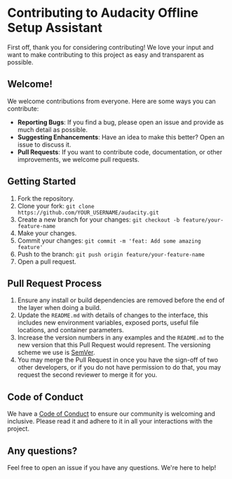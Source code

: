 # Contributing to Audacity Offline Setup Assistant

First off, thank you for considering contributing! We love your input and want to make contributing to this project as easy and transparent as possible.

## Welcome!

We welcome contributions from everyone. Here are some ways you can contribute:

-   **Reporting Bugs**: If you find a bug, please open an issue and provide as much detail as possible.
-   **Suggesting Enhancements**: Have an idea to make this better? Open an issue to discuss it.
-   **Pull Requests**: If you want to contribute code, documentation, or other improvements, we welcome pull requests.

## Getting Started

1.  Fork the repository.
2.  Clone your fork: `git clone https://github.com/YOUR_USERNAME/audacity.git`
3.  Create a new branch for your changes: `git checkout -b feature/your-feature-name`
4.  Make your changes.
5.  Commit your changes: `git commit -m 'feat: Add some amazing feature'`
6.  Push to the branch: `git push origin feature/your-feature-name`
7.  Open a pull request.

## Pull Request Process

1.  Ensure any install or build dependencies are removed before the end of the layer when doing a build.
2.  Update the `README.md` with details of changes to the interface, this includes new environment variables, exposed ports, useful file locations, and container parameters.
3.  Increase the version numbers in any examples and the `README.md` to the new version that this Pull Request would represent. The versioning scheme we use is [SemVer](http://semver.org/).
4.  You may merge the Pull Request in once you have the sign-off of two other developers, or if you do not have permission to do that, you may request the second reviewer to merge it for you.

## Code of Conduct

We have a [Code of Conduct](CODE_OF_CONDUCT.md) to ensure our community is welcoming and inclusive. Please read it and adhere to it in all your interactions with the project.

## Any questions?

Feel free to open an issue if you have any questions. We're here to help! 
